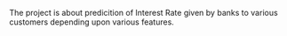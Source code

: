 The project is about predicition of Interest Rate given by banks to various customers depending upon various features.
